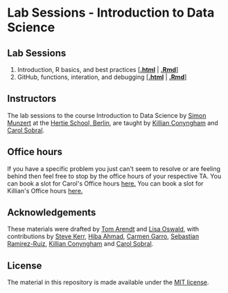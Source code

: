 # Lab Sessions - Introduction to Data Science

## Lab Sessions

1. Introduction, R basics, and best practices \[[**.html**](https://raw.githack.com/intro-to-data-science-25/labs/main/session-01-intro/1-intro-lab.html) | [**.Rmd**](https://github.com/intro-to-data-science-25/labs/blob/main/session-01-intro/1-intro-lab.Rmd)\]
2. GitHub, functions, interation, and debugging \[[**.html**](https://rawcdn.githack.com/intro-to-data-science-25/labs/c87fe5d8c28c0cd588a47b90578fa796c913a337/session-02-functions/2-functions.html) | [**.Rmd**](https://github.com/intro-to-data-science-25/labs/blob/main/session-02-functions/2-functions.Rmd)\]
<!--
3. The `tidyverse`, functions, and debugging \[[**.html**](https://rawcdn.githack.com/intro-to-data-science-24/labs/02e4175f0b23aef7e2c79ca67cf1e7da29520e2b/session-03-tidyverse-functions/3-tidyverse-functions.html) | [**.Rmd**](https://github.com/intro-to-data-science-24/labs/blob/main/session-03-tidyverse-functions/3-tidyverse-functions.Rmd)\]
4. Databases \[[**.html**](https://rawcdn.githack.com/intro-to-data-science-24/labs/14b9c6eaf58c16f0fbf19e07a2ea8b643d6c1891/session-04-databases/4-databases.html) | [**.Rmd**](https://github.com/intro-to-data-science-24/labs/blob/main/session-04-databases/4-databases.Rmd)\]
5. Web data and technologies \[[**.html**](https://rawcdn.githack.com/intro-to-data-science-24/labs/66e898d6c75e20ef51ab5c126900e8865715c1b1/session-05-webdata/5-webdata.html) | [**.Rmd**](https://github.com/intro-to-data-science-24/labs/blob/main/session-05-webdata/5-webdata.Rmd)\]
6. Web scraping and APIs \[[**.html**](https://rawcdn.githack.com/intro-to-data-science-24/labs/ef7c1681527746897d8c80f8b703e8109264bc05/session-06-web-scraping/6-web-scraping.html) | [**.Rmd**](https://github.com/intro-to-data-science-24/labs/blob/main/session-06-web-scraping/6-web-scraping.Rmd)\]
7. Modelling \[[**.html**](https://rawcdn.githack.com/intro-to-data-science-24/labs/7328e43628f9799d64eb295a3b389aaef237129a/session-07-modelling/7-modelling.html#) | [**.Rmd**](https://github.com/intro-to-data-science-24/labs/blob/main/session-07-modelling/7-modelling.Rmd)\]
8. Visualization \[[**.html**](https://rawcdn.githack.com/intro-to-data-science-24/labs/4a6521e82003c0d3c57a12e615465522a52beb30/session-08-visualization/8-visualization.html) | [**.Rmd**](https://github.com/intro-to-data-science-24/labs/blob/main/session-08-visualization/8-visualization.Rmd)\]
9. Packaging in R \[[**slides**](https://rawcdn.githack.com/intro-to-data-science-24/labs/103dc6669d808931659d14afdbc22998da1c7cb6/session-09-packaging/helper_slides.html) | [**.html**](https://rawcdn.githack.com/intro-to-data-science-24/labs/103dc6669d808931659d14afdbc22998da1c7cb6/session-09-packaging/09-packaging.html) | [**.Rmd**](https://github.com/intro-to-data-science-24/labs/blob/main/session-09-packaging/09-packaging.Rmd)\]
10. Flexdashboards and Shiny Apps \[[**.html**](https://rawcdn.githack.com/intro-to-data-science-24/labs/c40c01de2fec96e25ab56ae2cdddeb2d38bb4352/session-10-shiny/10-shiny.html) | [**.Rmd**](https://github.com/intro-to-data-science-24/labs/blob/main/session-10-shiny/10-shiny.Rmd)\]
-->

## Instructors

The lab sessions to the course Introduction to Data Science by [Simon Munzert](https://simonmunzert.github.io/) at the [Hertie School, Berlin](https://www.hertie-school.org/en/), are taught by [Killian Conyngham](https://github.com/Killian-Conyngham) and [Carol Sobral](https://github.com/cbsobral).

## Office hours
If you have a specific problem you just can't seem to resolve or are feeling behind then feel free to stop by the office hours of your respective TA.
You can book a slot for Carol's Office hours [here.](https://calendar.app.google/AKJqj7PtEkA1zbCNA)
You can book a slot for Killian's Office hours [here.](https://calendar.app.google/jL1adZtNHLKJQiq19)

## Acknowledgements

These materials were drafted by [Tom Arendt](https://github.com/tom-arend) and [Lisa Oswald](https://lfoswald.github.io/), with contributions by [Steve Kerr](https://smkerr.github.io/), [Hiba Ahmad](https://github.com/hiba-ahmad), [Carmen Garro](https://github.com/cgarroca), [Sebastian Ramirez-Ruiz](https://seramirezruiz.github.io/), [Killian Conyngham](https://github.com/Killian-Conyngham) and [Carol Sobral](https://github.com/cbsobral). 

## License

The material in this repository is made available under the [MIT license](http://opensource.org/licenses/mit-license.php). 
